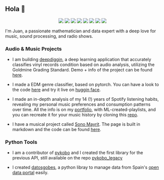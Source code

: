 ## Hola 👋

<p align='center'>
<a href="https://img.shields.io/badge/-pytorch-lightgray?logo=pytorch"><img src="https://img.shields.io/badge/-pytorch-lightgray?logo=pytorch"/></a>
<a href="https://img.shields.io/badge/-torchaudio-yellow?logo=pytorch"><img src="https://img.shields.io/badge/-torchaudio-yellow?logo=pytorch" /></a>
<a href="https://img.shields.io/badge/-torchvision-blue?logo=pytorch"><img src="https://img.shields.io/badge/-torchvision-blue?logo=pytorch"/></a>
<a href="https://img.shields.io/badge/-scikitlearn-lightblue?logo=scikitlearn"><img src="https://img.shields.io/badge/-scikitlearn-lightblue?logo=scikitlearn"/></a>
<a href="https://img.shields.io/badge/-scipy-white?logo=scipy"><img src="https://img.shields.io/badge/-scipy-white?logo=scipy"/></a>
<a href="https://img.shields.io/badge/-pandas-black?logo=pandas"><img src="https://img.shields.io/badge/-pandas-black?logo=pandas"/></a>
<a href="https://img.shields.io/badge/-numpy-green?logo=numpy"><img src="https://img.shields.io/badge/-numpy-green?logo=numpy"/></a>
<a href="https://img.shields.io/badge/-plotly-orange?logo=plotly"><img src="https://img.shields.io/badge/-plotly-orange?logo=plotly"/></a>


  
</p>

I'm Juan, a passionate mathematician and data expert with a deep love for music, sound processing, and radio shows.


### Audio & Music Projects
- I am building [deepdiggin](https://github.com/jvaleroliet/deepdiggin), a deep learning application that accurately classifies vinyl records condition based on audio analysis, utilizing the Goldmine Grading Standard. Demo + info of the project can be found [here](https://jvaleroliet.github.io/projects/deepdiggin/).

- I made a EDM genre classifier, based on pytorch. You can have a look to the code [here](https://github.com/jvaleroliet/music_classificator) and try it live on [huggin face](https://huggingface.co/spaces/jvalero/edm_genre_classificator).

- I made an in-depth analysis of my 14 (!) years of Spotify listening habits, revealing my personal music preferences and consumption patterns over time. All the info is on my [portfolio](https://jvaleroliet.github.io/projects/spotify_data/), with ML-created-playlists, and you can recreate it for your music history by cloning this [repo](https://github.com/jvaleroliet/spotify-analysis).

- I have a musical project called [Sono Mayrit](https://sonomayrit.xyz). The page is built in markdown and the code can be found [here](https://github.com/jvaleroliet/sonomayrit).


### Python Tools
- I am a contributor of [pykobo](https://github.com/pvernier/pykobo) and I created the first library for the previous API, still available on the repo [pykobo_legacy](https://github.com/jvaleroliet/pykobo_legacy)
  
- I created [datosgobes](https://github.com/jvaleroliet/datosgobes), a python libray to manage data from Spain's [open data portal](https://datos.gob.es/es/) easily.

<!--
**jvaleroliet/jvaleroliet** is a ✨ _special_ ✨ repository because its `README.md` (this file) appears on your GitHub profile.

Here are some ideas to get you started:

- 🔭 I’m currently working on ...
- 🌱 I’m currently learning ...
- 👯 I’m looking to collaborate on ...
- 🤔 I’m looking for help with ...
- 💬 Ask me about ...
- 📫 How to reach me: ...
- 😄 Pronouns: ...
- ⚡ Fun fact: ...
-->
